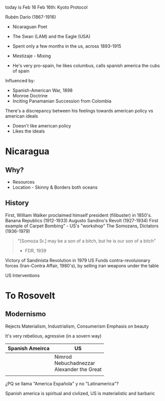 today is Feb 16
Feb 16th: Kyoto Protocol


Rubén Darío (1867-1916)
- Nicaraguan Poet
- The Swan (LAM) and the Eagle (USA)
- Spent only a few months in the us, across 1893-1915

- Mestizaje - Mixing
- He's very pro-spain, he likes columbus, calls spanish america the cubs of spain

Influenced by:
- Spanish-American War, 1898
- Monroe Doctrine
- Inciting Panamanian Succession from Colombia

There's a discrepancy between his feelings towards american policy vs american ideals
- Doesn't like american policy
- Likes the ideals

# Nicaragua 
## Why?
- Resources
- Location - Skinny & Borders both oceans

## History
First, William Walker proclaimed himself president (filibuster) in 1850's. 
Banana Republics (1912-1933)
Augusto Sandino's Revolt (1927-1934)
First example of Carpet Bombing" - US's "workshop"
The Somozans, Dictators (1936-1979)
> "[Somoza Sr.] may be a son of a bitch, but he is our son of a bitch"
  > - FDR, 1939

Victory of Sandinista Revolution in 1979
US Funds contra-revoluionary forces (Iran-Contra Affair, 1980's), by selling iran weapons under the table


US Interventions

# To Rosovelt
## Modernismo
Rejects Materialism, Industrialism, Consumerism
Emphasis on beauty

It's very rebelious, agressive (in a sovern way)


| Spanish Ameirca | US |
| ---- | ---- |
|  | Nimrod<br>Nebuchadnezzar<br>Alexander the Great  |
|  |  |
¿PQ se llama "America Española" y no "Latinamerica"?

Spanish america is spiritual and civlized, US is materialistic and barbaric

